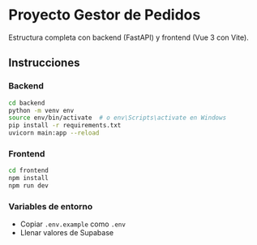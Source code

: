 # Proyecto Gestor de Pedidos

Estructura completa con backend (FastAPI) y frontend (Vue 3 con Vite).

## Instrucciones

### Backend
```bash
cd backend
python -m venv env
source env/bin/activate  # o env\Scripts\activate en Windows
pip install -r requirements.txt
uvicorn main:app --reload
```

### Frontend
```bash
cd frontend
npm install
npm run dev
```

### Variables de entorno
- Copiar `.env.example` como `.env`
- Llenar valores de Supabase
